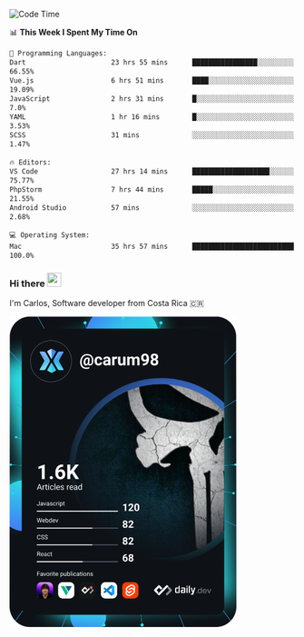 
<!--START_SECTION:waka-->
![Code Time](http://img.shields.io/badge/Code%20Time-9%2C071%20hrs%2042%20mins-blue)

📊 **This Week I Spent My Time On** 

```text
💬 Programming Languages: 
Dart                     23 hrs 55 mins      ████████████████░░░░░░░░░   66.55% 
Vue.js                   6 hrs 51 mins       ████░░░░░░░░░░░░░░░░░░░░░   19.09% 
JavaScript               2 hrs 31 mins       █░░░░░░░░░░░░░░░░░░░░░░░░   7.0% 
YAML                     1 hr 16 mins        █░░░░░░░░░░░░░░░░░░░░░░░░   3.53% 
SCSS                     31 mins             ░░░░░░░░░░░░░░░░░░░░░░░░░   1.47%

🔥 Editors: 
VS Code                  27 hrs 14 mins      ███████████████████░░░░░░   75.77% 
PhpStorm                 7 hrs 44 mins       █████░░░░░░░░░░░░░░░░░░░░   21.55% 
Android Studio           57 mins             ░░░░░░░░░░░░░░░░░░░░░░░░░   2.68%

💻 Operating System: 
Mac                      35 hrs 57 mins      █████████████████████████   100.0%

```


<!--END_SECTION:waka-->

### Hi there <img src="https://media.giphy.com/media/hvRJCLFzcasrR4ia7z/giphy.gif" width="25px" height="25px">

I'm Carlos, Software developer from Costa Rica 🇨🇷

<a href="https://app.daily.dev/carum98"><img src="https://github.com/carum98/carum98/blob/main/devcard.svg" width="400" alt="Carlos Umaña Acevedo's Dev Card"/></a>
